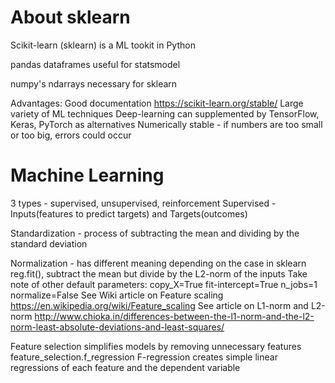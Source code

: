 # About sklearn

Scikit-learn (sklearn) is a ML tookit in Python

pandas dataframes useful for statsmodel

numpy's ndarrays necessary for sklearn

Advantages:
    Good documentation <https://scikit-learn.org/stable/>
    Large variety of ML techniques
    Deep-learning can supplemented by TensorFlow, Keras, PyTorch as alternatives
    Numerically stable - if numbers are too small or too big, errors could occur

# Machine Learning
3 types - supervised, unsupervised, reinforcement
    Supervised - Inputs(features to predict targets) and Targets(outcomes)

Standardization - process of subtracting the mean and dividing by the standard deviation

Normalization - has different meaning depending on the case
    in sklearn reg.fit(), subtract the mean but divide by the L2-norm of the inputs
        Take note of other default parameters:
            copy_X=True
            fit-intercept=True
            n_jobs=1
            normalize=False
    See Wiki article on Feature scaling <https://en.wikipedia.org/wiki/Feature_scaling>
    See article on L1-norm and L2-norm <http://www.chioka.in/differences-between-the-l1-norm-and-the-l2-norm-least-absolute-deviations-and-least-squares/>

Feature selection simplifies models by removing unnecessary features
    feature_selection.f_regression
        F-regression creates simple linear regressions of each feature and the dependent variable
